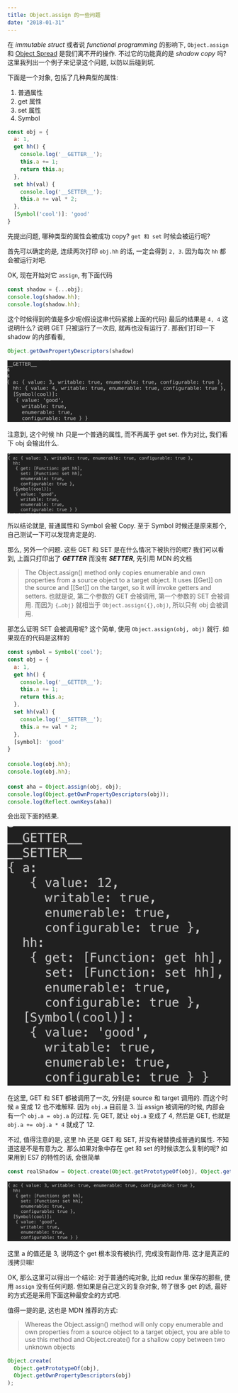 ```yaml
---
title: Object.assign 的一些问题
date: "2018-01-31"
---
```

在 _immutable struct_ 或者说 _functional programming_ 的影响下, `Object.assign` 和 [Object Spread](https://github.com/tc39/proposal-object-rest-spread) 是我们离不开的操作. 不过它的功能真的是 _shadow copy_ 吗? 这里我列出一个例子来记录这个问题, 以防以后碰到坑.

下面是一个对象, 包括了几种典型的属性:
1. 普通属性
2. get 属性
3. set 属性
4. Symbol
```js
const obj = {
  a: 1,
  get hh() {
    console.log('__GETTER__');
    this.a += 1;
    return this.a;
  },
  set hh(val) {
    console.log('__SETTER__');
    this.a += val * 2;
  },
  [Symbol('cool')]: 'good'
}
```

先提出问题, 哪种类型的属性会被成功 copy? `get 和 set` 时候会被运行呢?

首先可以确定的是, 连续两次打印 `obj.hh` 的话, 一定会得到 `2, 3`. 因为每次 `hh` 都会被运行对吧.

OK, 现在开始对它 `assign`, 有下面代码
```js
const shadow = {...obj};
console.log(shadow.hh);
console.log(shadow.hh);
```
这个时候得到的值是多少呢(假设这串代码紧接上面的代码)
最后的结果是 `4, 4`
这说明什么? 说明 GET 只被运行了一次后, 就再也没有运行了.
那我们打印一下 shadow 的内部看看,
```js
Object.getOwnPropertyDescriptors(shadow)
```

![](./pics/06FE5C2C-8A1B-45EE-B45D-D3DB0774F9FA.png)

注意到, 这个时候 hh 只是一个普通的属性, 而不再属于 get set. 作为对比, 我们看下 obj 会输出什么.

![](./pics/336C40D7-A962-48C0-B485-B81EDD28B4EA.png)

所以结论就是, 普通属性和 Symbol 会被 Copy. 至于 Symbol 时候还是原来那个, 自己测试一下可以发现肯定是的.

那么, 另外一个问题. 这些 GET 和 SET 是在什么情况下被执行的呢? 我们可以看到, 上面只打印出了 ___GETTER___ 而没有 ___SETTER___, 先引用 MDN 的文档
> The Object.assign() method only copies enumerable and own properties from a source object to a target object. It uses [[Get]] on the source and [[Set]] on the target, so it will invoke getters and setters.
也就是说, 第二个参数的 GET 会被调用, 第一个参数的 SET 会被调用. 而因为 `{…obj}` 就相当于 `Object.assign({},obj)`, 所以只有 obj 会被调用.

那怎么证明 SET 会被调用呢? 这个简单, 使用 `Object.assign(obj, obj)` 就行.
如果现在的代码是这样的
```js
const symbol = Symbol('cool');
const obj = {
  a: 1,
  get hh() {
    console.log('__GETTER__');
    this.a += 1;
    return this.a;
  },
  set hh(val) {
    console.log('__SETTER__');
    this.a += val * 2;
  },
  [symbol]: 'good'
}

console.log(obj.hh);
console.log(obj.hh);

const aha = Object.assign(obj, obj);
console.log(Object.getOwnPropertyDescriptors(obj));
console.log(Reflect.ownKeys(aha))

```
会出现下面的结果.

![](./pics/7F67AD27-E0D9-42B7-AB4C-D67D9A4C7241.png)

在这里, GET 和 SET 都被调用了一次, 分别是 source 和 target 调用的. 而这个时候 a 变成 12 也不难解释.
因为 `obj.a` 目前是 3. 当 assign 被调用的时候, 内部会有一个 `obj.a = obj.a` 的过程.  先 GET, 就让 `obj.a` 变成了 4, 然后是 GET, 也就是 `obj.a += obj.a * 4` 就成了 12.

不过, 值得注意的是, 这里 hh 还是 GET 和 SET, 并没有被替换成普通的属性. 不知道这是不是有意为之.
那么如果对象中存在 get 和 set 的时候该怎么复制的呢? 如果用到 ES7 的特性的话, 会很简单
```js
const realShadow = Object.create(Object.getPrototypeOf(obj), Object.getOwnPropertyDescriptors(obj));
```

![](./pics/1A25BA7A-053A-42D7-91AB-2184F28CFAA5.png)

这里 a 的值还是 3, 说明这个 get 根本没有被执行, 完成没有副作用. 这才是真正的浅拷贝嘛!

OK, 那么这里可以得出一个结论: 对于普通的纯对象, 比如 redux 里保存的那些, 使用 `assign` 没有任何问题. 但如果是自己定义的复杂对象, 带了很多 get 的话, 最好的方式还是采用下面这种最安全的方式吧.

值得一提的是, 这也是 MDN 推荐的方式:
> Whereas the Object.assign() method will only copy enumerable and own properties from a source object to a target object, you are able to use this method and Object.create() for a shallow copy between two unknown objects
```js
Object.create(
  Object.getPrototypeOf(obj),
  Object.getOwnPropertyDescriptors(obj)
);
```
